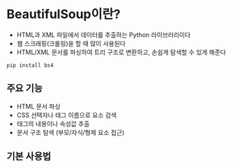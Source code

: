 # BeautifulSoup이란?
- HTML과 XML 파일에서 데이터를 추출하는 Python 라이브러리이다
- 웹 스크래핑(크롤링)을 할 때 많이 사용된다
- HTML/XML 문서를 파싱하여 트리 구조로 변환하고, 손쉽게 탐색할 수 있게 해준다
```shell
pip install bs4
```

## 주요 기능
- HTML 문서 파싱
- CSS 선택자나 태그 이름으로 요소 검색
- 태그의 내용이나 속성값 추출
- 문서 구조 탐색 (부모/자식/형제 요소 접근)

## 기본 사용법
